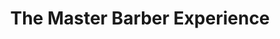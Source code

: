 ---
title: "The Master Barber Experience"
url: /orlando/the-master-barber-experience/
shop: hairdresser
---